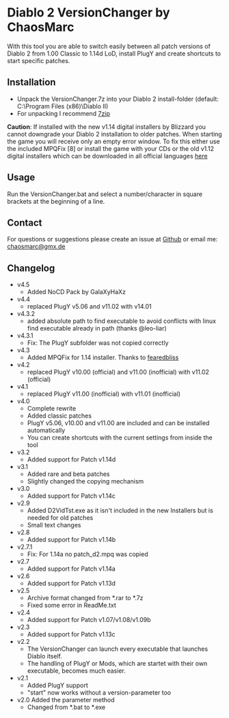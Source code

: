 # Diablo 2 VersionChanger by ChaosMarc

With this tool you are able to switch easily between all patch versions of Diablo 2 from 1.00 Classic to 1.14d LoD, install PlugY and create shortcuts to start specific patches.

## Installation
- Unpack the VersionChanger.7z into your Diablo 2 install-folder (default: C:\Program Files (x86)\Diablo II)
- For unpacking I recommend [7zip](http://www.7-zip.org/)

**Caution**: If installed with the new v1.14 digital installers by Blizzard you cannot downgrade your Diablo 2 installation to older patches. When starting the game you will receive only an empty error window. To fix this either use the included MPQFix [8] or install the game with your CDs or the old v1.12 digital installers which can be downloaded in all official languages [here](https://mega.nz/#F!VIth1DKQ!Q42bVsCGQZ4UhoGjqvHxGw)

## Usage
Run the VersionChanger.bat and select a number/character in square brackets at the beginning of a line.

## Contact
For questions or suggestions please create an issue at [Github](https://github.com/ChaosMarc/D2VersionChanger) or email me: chaosmarc@gmx.de

## Changelog
- v4.5
    - Added NoCD Pack by GalaXyHaXz
- v4.4
    - replaced PlugY v5.06 and v11.02 with v14.01
- v4.3.2
    - added absolute path to find executable to avoid conflicts with linux find executable already in path (thanks @leo-liar)
- v4.3.1
    - Fix: The PlugY subfolder was not copied correctly
- v4.3
    - Added MPQFix for 1.14 installer. Thanks to [fearedbliss](https://www.diabloii.net/forums/threads/tech-support-installing-from-bnet-1-14d-installer-doesnt-allow-switching-back-to-1-13d.960439/#post-8827207)
- v4.2
    - replaced PlugY v10.00 (official) and v11.00 (inofficial) with v11.02 (official)
-  v4.1
    - replaced PlugY v11.00 (inofficial) with v11.01 (inofficial)
- v4.0
    - Complete rewrite
    - Added classic patches
    - PlugY v5.06, v10.00 and v11.00 are included and can be installed automatically
    - You can create shortcuts with the current settings from inside the tool
- v3.2
    - Added support for Patch v1.14d
- v3.1
    - Added rare and beta patches
    - Slightly changed the copying mechanism
- v3.0
    - Added support for Patch v1.14c
- v2.9
    - Added D2VidTst.exe as it isn't included in the new Installers but is needed for old patches
    - Small text changes
- v2.8
    - Added support for Patch v1.14b
- v2.7.1
    - Fix: For 1.14a no patch_d2.mpq was copied
- v2.7
    - Added support for Patch v1.14a
- v2.6
    - Added support for Patch v1.13d
- v2.5
    - Archive format changed from *.rar to *.7z
    - Fixed some error in ReadMe.txt
- v2.4
    - Added support for Patch v1.07/v1.08/v1.09b
- v2.3
    - Added support for Patch v1.13c
- v2.2
    - The VersionChanger can launch every executable that launches Diablo itself.
    - The handling of PlugY or Mods, which are startet with their own executable, becomes much easier.
- v2.1
    - Added PlugY support
    - "start" now works without a version-parameter too
- v2.0
     Added the parameter method
    - Changed from *.bat to *.exe